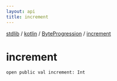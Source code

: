 ```yaml
---
layout: api
title: increment
---
```

[stdlib](../../index.html) / [kotlin](../index.html) / [ByteProgression](index.html) / [increment](increment.html)

# increment

```
open public val increment: Int
```

